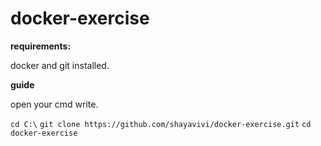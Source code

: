 # docker-exercise

**requirements:**

docker and git installed.

**guide**

open your cmd write.

`cd C:\`
`git clone https://github.com/shayavivi/docker-exercise.git`
`cd docker-exercise`
